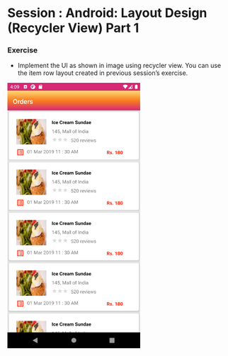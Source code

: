 # Session : Android: Layout Design (Recycler View) Part 1

### Exercise

* Implement the UI as shown in image using recycler view. You can use the item row layout created in previous session’s exercise.


<img src="output1.png" width="300" height="600" />
